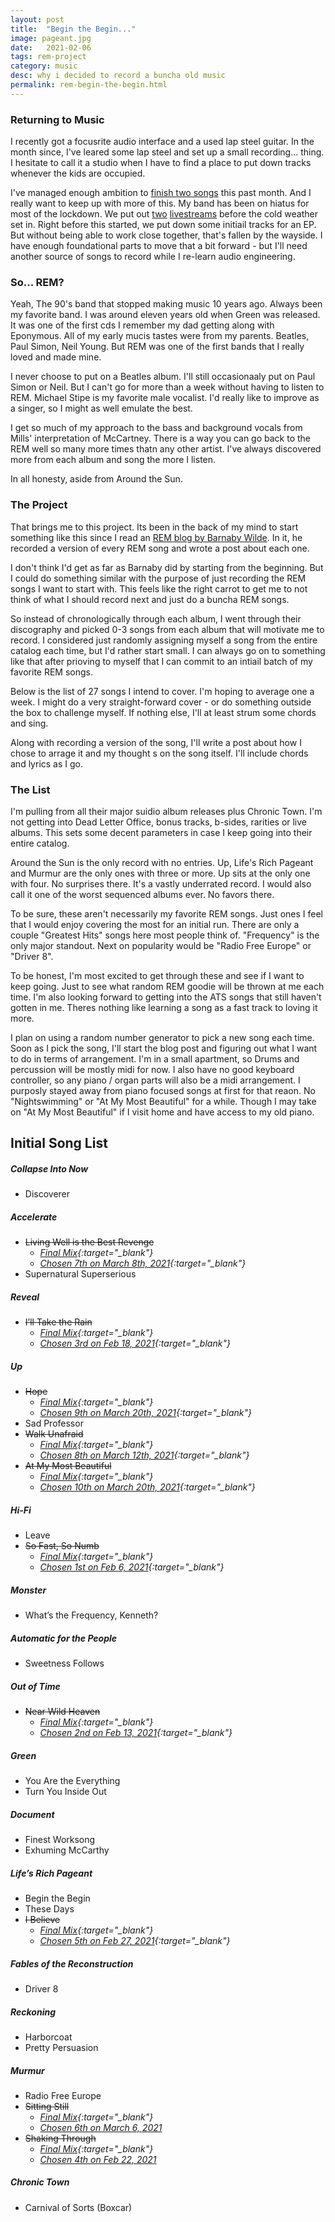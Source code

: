```yaml
---
layout: post
title:  "Begin the Begin..."
image: pageant.jpg
date:   2021-02-06
tags: rem-project
category: music
desc: why i decided to record a buncha old music
permalink: rem-begin-the-begin.html
---
```


### Returning to Music
I recently got a focusrite audio interface and a used lap steel guitar. In the month since, I've leared some lap steel and set up a small recording... thing. I hesitate to call it a studio when I have to find a place to put down tracks whenever the kids are occupied.

I've managed enough ambition to [finish two songs](https://soundcloud.com/slatron/sets/home-recordings) this past month. And I really want to keep up with more of this. My band has been on hiatus for most of the lockdown. We put out [two](https://www.youtube.com/watch?v=PnaB-C-Chgw) [livestreams](https://www.youtube.com/watch?v=JRWzDKeiCcQ) before the cold weather set in. Right before this started, we put down some initiail tracks for an EP. But without being able to work close together, that's fallen by the wayside. I have enough foundational parts to move that a bit forward - but I'll need another source of songs to record while I re-learn audio engineering.

### So... REM?
Yeah, The 90's band that stopped making music 10 years ago. Always been my favorite band. I was around eleven years old when Green was released. It was one of the first cds I remember my dad getting along with Eponymous.  All of my early mucis tastes were from my parents. Beatles, Paul Simon, Neil Young. But REM was one of the first bands that I really loved and made mine.

I never choose to put on a Beatles album. I'll still occasionaaly put on Paul Simon or Neil. But I can't go for more than a week without having to listen to REM. Michael Stipe is my favorite male vocalist. I'd really like to improve as a singer, so I might as well emulate the best.

I get so much of my approach to the bass and background vocals from Mills' interpretation of McCartney. There is a way you can go back to the REM well so many more times thatn any other artist. I've always discovered more from each album and song the more I listen.

In all honesty, aside from Around the Sun.

### The Project
That brings me to this project. Its been in the back of my mind to start something like this since I read an [REM blog by Barnaby Wilde](http://remprojectblog.blogspot.com/2010/09/brief-introduction.html). In it, he recorded a version of every REM song and wrote a post about each one.

I don't think I'd get as far as Barnaby did by starting from the beginning. But I could do something similar with the purpose of just recording the REM songs I want to start with. This feels like the right carrot to get me to not think of what I should record next and just do a buncha REM songs.

So instead of chronologically through each album, I went through their discography and picked 0-3 songs from each album that will motivate me to record. I considered just randomly assigning myself a song from the entire catalog each time, but I'd rather start small. I can always go on to something like that after prioving to myself that I can commit to an intiail batch of my favorite REM songs.

Below is the list of 27 songs I intend to cover. I'm hoping to average one a week. I might do a very straight-forward cover - or do something outside the box to challenge myself. If nothing else, I'll at least strum some chords and sing.

Along with recording a version of the song, I'll write a post about how I chose to arrage it and my thought s on the song itself. I'll include chords and lyrics as I go.

### The List
I'm pulling from all their major suidio album releases plus Chronic Town. I'm not getting into Dead Letter Office, bonus tracks, b-sides, rarities or live albums. This sets some decent parameters in case I keep going into their entire catalog.

Around the Sun is the only record with no entries. Up, Life's Rich Pageant and Murmur are the only ones with three or more. Up sits at the only one with four. No surprises there. It's a vastly underrated record. I would also call it one of the worst sequenced albums ever. No favors there.

To be sure, these aren't necessarily my favorite REM songs. Just ones I feel that I would enjoy covering the most for an initial run. There are only a couple "Greatest Hits" songs here most people think of. "Frequency" is the only major standout. Next on popularity would be "Radio Free Europe" or "Driver 8".

To be honest, I'm most excited to get through these and see if I want to keep going. Just to see what random REM goodie will be thrown at me each time. I'm also looking forward to getting into the ATS songs that still haven't gotten in me. Theres nothing like learning a song as a fast track to loving it more.

I plan on using a random number generator to pick a new song each time. Soon as I pick the song, I'll start the blog post and figuring out what I want to do in terms of arrangement. I'm in a small apartment, so Drums and percussion will be mostly midi for now. I also have no good keyboard controller, so any piano / organ parts will also be a midi arrangement. I purposly stayed away from piano focused songs at first for that reaon. No "Nightswimming" or "At My Most Beautiful" for a while. Though I may take on "At My Most Beautiful" if I visit home and have access to my old piano.

## Initial Song List

##### Collapse Into Now 
- Discoverer

##### Accelerate
- ~~Living Well is the Best Revenge~~
  - *[Final Mix](https://drive.google.com/file/d/1kHsvHdhnuwMwMp9LrowSQnGxwGILe1Om/view?usp=sharing){:target="_blank"}*
  - *[Chosen 7th on March 8th, 2021](living-well-is-the-best-revenge-1.html){:target="_blank"}*
- Supernatural Superserious

##### Reveal
- ~~I’ll Take the Rain~~
  - *[Final Mix](https://drive.google.com/file/d/1v6JiyRs829CqiLvXj3pckZyr5fR6vKn9/view?usp=sharing){:target="_blank"}*
  - *[Chosen 3rd on Feb 18, 2021](ill-take-the-rain-1.html){:target="_blank"}*

##### Up
- ~~Hope~~
  - *[Final Mix](https://drive.google.com/file/d/1Et9QkM4rWoUPY-iKXSpv8W4Ne8U_J8OE/view?usp=sharing){:target="_blank"}*
  - *[Chosen 9th on March 20th, 2021](hope-1.html){:target="_blank"}*
- Sad Professor
- ~~Walk Unafraid~~
  - *[Final Mix](https://drive.google.com/file/d/1WEyC_ld3Lq1_NO62ZJaOFveLWcI4PXN5/view?usp=sharing){:target="_blank"}*
  - *[Chosen 8th on March 12th, 2021](walk-unafraid-1.html){:target="_blank"}*
- ~~At My Most Beautiful~~
  - *[Final Mix](https://drive.google.com/file/d/11FSFyQuDRLX2h5qGmjypCDa1i0-3fgz1/view?usp=sharing){:target="_blank"}*
  - *[Chosen 10th on March 20th, 2021](at-my-most-beautiful-1.html){:target="_blank"}*

##### Hi-Fi
- Leave
- ~~So Fast, So Numb~~ 
  - *[Final Mix](https://drive.google.com/file/d/12NVKLkgs17zyAAAiOf4Ry7WArQL7ITbf/view?usp=sharing){:target="_blank"}*
  - *[Chosen 1st on Feb 6, 2021](so-fast-so-numb-1.html){:target="_blank"}*

##### Monster
- What’s the Frequency, Kenneth?

##### Automatic for the People
- Sweetness Follows

##### Out of Time
- ~~Near Wild Heaven~~
  - *[Final Mix](https://drive.google.com/file/d/1UD8Cs8dT7eKY13vEK2SkVW_mWLGNLS5J/view?usp=sharing){:target="_blank"}*
  - *[Chosen 2nd on Feb 13, 2021](near-wild-heaven-1.html){:target="_blank"}*

##### Green
- You Are the Everything
- Turn You Inside Out

##### Document
- Finest Worksong
- Exhuming McCarthy

##### Life’s Rich Pageant
- Begin the Begin
- These Days
- ~~I Believe~~
  - *[Final Mix](https://drive.google.com/file/d/1bQPnMSNsrWEmIMdrtdAzG22aBVvQXL-z/view?usp=sharing){:target="_blank"}*
  - *[Chosen 5th on Feb 27, 2021](i-believe-1.html){:target="_blank"}*


##### Fables of the Reconstruction
- Driver 8

##### Reckoning
- Harborcoat
- Pretty Persuasion

##### Murmur
- Radio Free Europe
- ~~Sitting Still~~
  - *[Final Mix](https://drive.google.com/file/d/1kc9qexTS4ZKOo3jt4hej6FVZhtfF8WvC/view?usp=sharing){:target="_blank"}*
  - *[Chosen 6th on March 6, 2021](sitting-still-1.html)*
- ~~Shaking Through~~
  - *[Final Mix](https://drive.google.com/file/d/1bDK7eyMc3iloWywernigrHSnGvyKRCkq/view?usp=sharing){:target="_blank"}*
  - *[Chosen 4th on Feb 22, 2021](shaking-through-1.html)*

##### Chronic Town
- Carnival of Sorts (Boxcar)